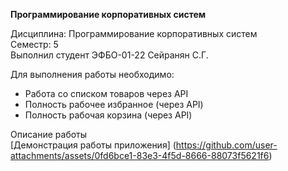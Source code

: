**Программирование корпоративных систем**

Дисциплина: Программирование корпоративных систем<br>
Семестр: 5<br>
Выполнил студент ЭФБО-01-22 Сейранян С.Г.<br>

Для выполнения работы необходимо:
- Работа со списком товаров через API
- Полность рабочее избранное (через API)
- Полность рабочая корзина (через API)

Описание работы<br>
[Демонстрация работы приложения] (https://github.com/user-attachments/assets/0fd6bce1-83e3-4f5d-8666-88073f5621f6)

